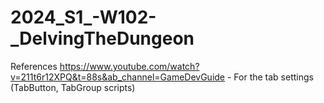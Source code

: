 # 2024_S1_-W102-_DelvingTheDungeon

References
https://www.youtube.com/watch?v=211t6r12XPQ&t=88s&ab_channel=GameDevGuide - For the tab settings (TabButton, TabGroup scripts)
